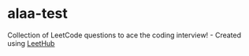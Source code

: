 # alaa-test
Collection of LeetCode questions to ace the coding interview! - Created using [LeetHub](https://github.com/QasimWani/LeetHub)
